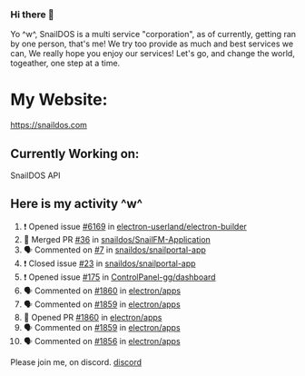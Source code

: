### Hi there 👋
Yo ^w^,
SnailDOS is a multi service "corporation", as of currently, getting ran by one person, that's me!
We try too provide as much and best services we can, We really hope you enjoy our services!
Let's go, and change the world, togeather, one step at a time.
# My Website:
https://snaildos.com
## Currently Working on:
SnailDOS API
## Here is my activity ^w^
<!--START_SECTION:activity-->
1. ❗️ Opened issue [#6169](https://github.com/electron-userland/electron-builder/issues/6169) in [electron-userland/electron-builder](https://github.com/electron-userland/electron-builder)
2. 🎉 Merged PR [#36](https://github.com/snaildos/SnailFM-Application/pull/36) in [snaildos/SnailFM-Application](https://github.com/snaildos/SnailFM-Application)
3. 🗣 Commented on [#7](https://github.com/snaildos/snailportal-app/issues/7) in [snaildos/snailportal-app](https://github.com/snaildos/snailportal-app)
4. ❗️ Closed issue [#23](https://github.com/snaildos/snailportal-app/issues/23) in [snaildos/snailportal-app](https://github.com/snaildos/snailportal-app)
5. ❗️ Opened issue [#175](https://github.com/ControlPanel-gg/dashboard/issues/175) in [ControlPanel-gg/dashboard](https://github.com/ControlPanel-gg/dashboard)
6. 🗣 Commented on [#1860](https://github.com/electron/apps/issues/1860) in [electron/apps](https://github.com/electron/apps)
7. 🗣 Commented on [#1859](https://github.com/electron/apps/issues/1859) in [electron/apps](https://github.com/electron/apps)
8. 💪 Opened PR [#1860](https://github.com/electron/apps/pull/1860) in [electron/apps](https://github.com/electron/apps)
9. 🗣 Commented on [#1859](https://github.com/electron/apps/issues/1859) in [electron/apps](https://github.com/electron/apps)
10. 🗣 Commented on [#1856](https://github.com/electron/apps/issues/1856) in [electron/apps](https://github.com/electron/apps)
<!--END_SECTION:activity-->
Please join me, on discord.
[discord](https://invite.gg/snaildos)
